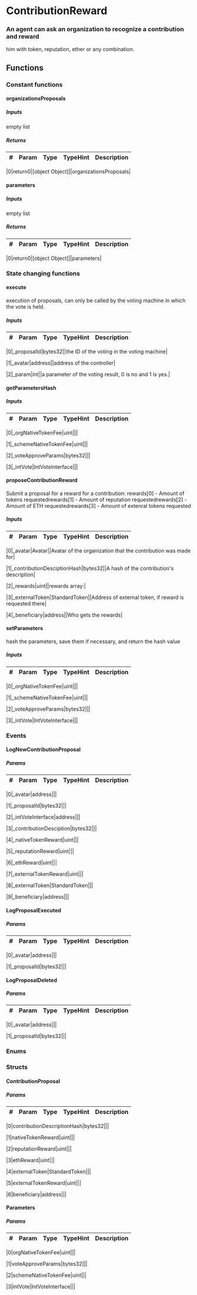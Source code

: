 

















# ContributionReward

### An agent can ask an organization to recognize a contribution and reward

him with token, reputation, ether or any combination.


## Functions




### Constant functions



#### organizationsProposals





##### Inputs



empty list




##### Returns



|#  |Param|Type|TypeHint|Description|
|---|-----|----|--------|-----------|


|0|return0|[object Object]||organizationsProposals|






#### parameters





##### Inputs



empty list




##### Returns



|#  |Param|Type|TypeHint|Description|
|---|-----|----|--------|-----------|


|0|return0|[object Object]||parameters|











### State changing functions



#### execute

execution of proposals, can only be called by the voting machine in which the vote is held.



##### Inputs



|#  |Param|Type|TypeHint|Description|
|---|-----|----|--------|-----------|


|0|_proposalId|bytes32||the ID of the voting in the voting machine|


|1|_avatar|address||address of the controller|


|2|_param|int||a parameter of the voting result, 0 is no and 1 is yes.|






#### getParametersHash





##### Inputs



|#  |Param|Type|TypeHint|Description|
|---|-----|----|--------|-----------|


|0|_orgNativeTokenFee|uint|||


|1|_schemeNativeTokenFee|uint|||


|2|_voteApproveParams|bytes32|||


|3|_intVote|IntVoteInterface|||






#### proposeContributionReward

Submit a proposal for a reward for a contribution:
rewards[0] - Amount of tokens requestedrewards[1] - Amount of reputation requestedrewards[2] - Amount of ETH requestedrewards[3] - Amount of extenral tokens requested


##### Inputs



|#  |Param|Type|TypeHint|Description|
|---|-----|----|--------|-----------|


|0|_avatar|Avatar||Avatar of the organization that the contribution was made for|


|1|_contributionDesciptionHash|bytes32||A hash of the contribution's description|


|2|_rewards|uint||rewards array:|


|3|_externalToken|StandardToken||Address of external token, if reward is requested there|


|4|_beneficiary|address||Who gets the rewards|






#### setParameters

hash the parameters, save them if necessary, and return the hash value



##### Inputs



|#  |Param|Type|TypeHint|Description|
|---|-----|----|--------|-----------|


|0|_orgNativeTokenFee|uint|||


|1|_schemeNativeTokenFee|uint|||


|2|_voteApproveParams|bytes32|||


|3|_intVote|IntVoteInterface|||












### Events



#### LogNewContributionProposal





##### Params



|#  |Param|Type|TypeHint|Description|
|---|-----|----|--------|-----------|


|0|_avatar|address|||


|1|_proposalId|bytes32|||


|2|_intVoteInterface|address|||


|3|_contributionDesciption|bytes32|||


|4|_nativeTokenReward|uint|||


|5|_reputationReward|uint|||


|6|_ethReward|uint|||


|7|_externalTokenReward|uint|||


|8|_externalToken|StandardToken|||


|9|_beneficiary|address|||






#### LogProposalExecuted





##### Params



|#  |Param|Type|TypeHint|Description|
|---|-----|----|--------|-----------|


|0|_avatar|address|||


|1|_proposalId|bytes32|||






#### LogProposalDeleted





##### Params



|#  |Param|Type|TypeHint|Description|
|---|-----|----|--------|-----------|


|0|_avatar|address|||


|1|_proposalId|bytes32|||










### Enums







### Structs



#### ContributionProposal





##### Params



|#  |Param|Type|TypeHint|Description|
|---|-----|----|--------|-----------|


|0|contributionDescriptionHash|bytes32|||


|1|nativeTokenReward|uint|||


|2|reputationReward|uint|||


|3|ethReward|uint|||


|4|externalToken|StandardToken|||


|5|externalTokenReward|uint|||


|6|beneficiary|address|||






#### Parameters





##### Params



|#  |Param|Type|TypeHint|Description|
|---|-----|----|--------|-----------|


|0|orgNativeTokenFee|uint|||


|1|voteApproveParams|bytes32|||


|2|schemeNativeTokenFee|uint|||


|3|intVote|IntVoteInterface|||





